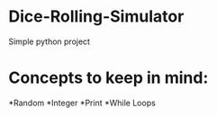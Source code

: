 # Dice-Rolling-Simulator
Simple python project
# Concepts to keep in mind:
*Random
*Integer
*Print
*While Loops
